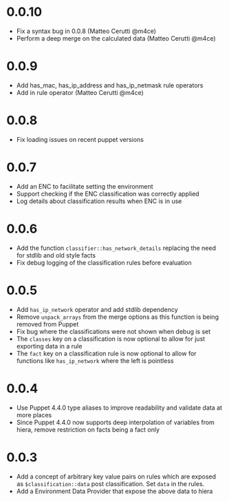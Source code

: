 # 0.0.10

  * Fix a syntax bug in 0.0.8 (Matteo Cerutti @m4ce)
  * Perform a deep merge on the calculated data (Matteo Cerutti @m4ce)

# 0.0.9

  * Add has_mac, has_ip_address and has_ip_netmask rule operators
  * Add in rule operator (Matteo Cerutti @m4ce)

# 0.0.8

  * Fix loading issues on recent puppet versions

# 0.0.7

  * Add an ENC to facilitate setting the environment
  * Support checking if the ENC classification was correctly applied
  * Log details about classification results when ENC is in use

# 0.0.6

  * Add the function `classifier::has_network_details` replacing the need for stdlib and old style facts
  * Fix debug logging of the classification rules before evaluation

# 0.0.5

  * Add `has_ip_network` operator and add stdlib dependency
  * Remove `unpack_arrays` from the merge options as this function is being removed from Puppet
  * Fix bug where the classifications were not shown when debug is set
  * The `classes` key on a classification is now optional to allow for just exporting data in a rule
  * The `fact` key on a classification rule is now optional to allow for functions like `has_ip_network` where the left is pointless

# 0.0.4

  * Use Puppet 4.4.0 type aliases to improve readability and validate data at more places
  * Since Puppet 4.4.0 now supports deep interpolation of variables from hiera, remove restriction on facts being a fact only

# 0.0.3

  * Add a concept of arbitrary key value pairs on rules which are exposed as `$classification::data` post classification.  Set `data` in the rules.
  * Add a Environment Data Provider that expose the above data to hiera
